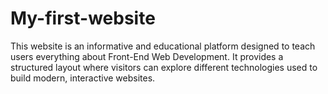 # My-first-website
This website is an informative and educational platform designed to teach users everything about Front-End Web Development. It provides a structured layout where visitors can explore different technologies used to build modern, interactive websites.
